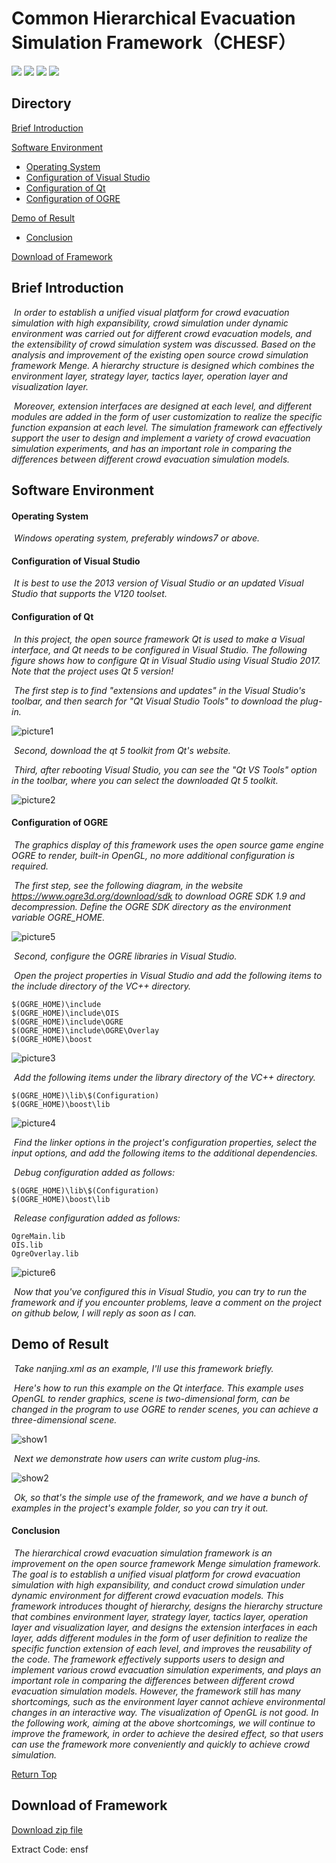 # Common Hierarchical Evacuation Simulation Framework（CHESF）



 [![](https://img.shields.io/badge/library-Qt-brightgreen.svg)](https://www.qt.io/)       [![](https://img.shields.io/badge/3D-OGRE-brightgreen.svg)](https://www.ogre3d.org/)      [![](https://img.shields.io/badge/language-C%2B%2B-brightgreen.svg)](https://en.cppreference.com/w/)       [![](https://img.shields.io/badge/reference-Menge-brightgreen.svg)](https://github.com/MengeCrowdSim/Menge)



<h2 id = "目录">Directory</h2>

[Brief Introduction](#软件简介)

[Software Environment](#软件运行环境)

- [Operating System](#操作系统)
- [Configuration of Visual Studio](#VisualStudio的配置要求)
- [Configuration of Qt](#Qt的配置)
- [Configuration of OGRE](#OGRE的配置)

[Demo of Result](#效果演示)

- [Conclusion](#总结)

[Download of Framework](#框架下载)





<h2 id = "软件简介">Brief Introduction</h2>

​	*In order to establish a unified visual platform for crowd evacuation simulation with high expansibility, crowd simulation under dynamic environment was carried out for different crowd evacuation models, and the extensibility of crowd simulation system was discussed. Based on the analysis and improvement of the existing open source crowd simulation framework Menge. A hierarchy structure is designed which combines the environment layer, strategy layer, tactics layer, operation layer and visualization layer.* 			   	

​	*Moreover, extension interfaces are designed at each level, and different modules are added in the form of user customization to realize the specific function expansion at each level. The simulation framework can effectively support the user to design and implement a variety of crowd evacuation simulation experiments, and has an important role in comparing the differences between different crowd evacuation simulation models.*





<h2 id = "软件运行环境">Software Environment</h2>

<h4 id = "操作系统">Operating System</h4>

​	*Windows operating system, preferably windows7 or above.*



<h4 id = "VisualStudio的配置要求">Configuration of Visual Studio</h4>

​	*It is best to use the 2013 version of Visual Studio or an updated Visual Studio that supports the V120 toolset.*



<h4 id = "Qt的配置">Configuration of Qt</h4>

​	*In this project, the open source framework Qt is used to make a Visual interface, and Qt needs to be configured in Visual Studio. The following figure shows how to configure Qt in Visual Studio using Visual Studio 2017. Note that the project uses Qt 5 version!*

​	*The first step is to find "extensions and updates" in the Visual Studio's toolbar, and then search for "Qt Visual Studio Tools" to download the plug-in.*

![picture1](./pictures/picture1.png)



​	*Second, download the qt 5 toolkit from Qt's website.*

​	*Third, after rebooting Visual Studio, you can see the "Qt VS Tools" option in the toolbar, where you can select the downloaded Qt 5 toolkit.*

![picture2](./pictures/picture2.png)





<h4 id = "OGRE的配置">Configuration of OGRE</h4>

​	*The graphics display of this framework uses the open source game engine OGRE to render, built-in OpenGL, no more additional configuration is required.*

​	*The first step, see the following diagram, in the website https://www.ogre3d.org/download/sdk to download OGRE SDK 1.9 and decompression. Define the OGRE SDK directory as the environment variable OGRE_HOME.*

![picture5](./pictures/picture5.png)



​	*Second, configure the OGRE libraries in Visual Studio.*

​	*Open the project properties in Visual Studio and add the following items to the include directory of the VC++ directory.*

```
$(OGRE_HOME)\include
$(OGRE_HOME)\include\OIS
$(OGRE_HOME)\include\OGRE
$(OGRE_HOME)\include\OGRE\Overlay
$(OGRE_HOME)\boost
```

![picture3](./pictures/picture3.png)



​	*Add the following items under the library directory of the VC++ directory.*

```
$(OGRE_HOME)\lib\$(Configuration)
$(OGRE_HOME)\boost\lib
```

![picture4](./pictures/picture4.png)



​	*Find the linker options in the project's configuration properties, select the input options, and add the following items to the additional dependencies.*

​	*Debug configuration added as follows:*

```
$(OGRE_HOME)\lib\$(Configuration)
$(OGRE_HOME)\boost\lib
```

​	*Release configuration added as follows:*

```
OgreMain.lib
OIS.lib
OgreOverlay.lib
```

![picture6](./pictures/picture6.png)



​	*Now that you've configured this in Visual Studio, you can try to run the framework and if you encounter problems, leave a comment on the project on github below, I will reply as soon as I can.*





<h2 id = "效果演示">Demo of Result</h2>

​	*Take nanjing.xml as an example, I'll use this framework briefly.*

​	*Here's how to run this example on the Qt interface. This example uses OpenGL to render graphics, scene is two-dimensional form, can be changed in the program to use OGRE to render scenes, you can achieve a three-dimensional scene.*

![show1](./pictures/show1.gif)



​	*Next we demonstrate how users can write custom plug-ins.*

![show2](./pictures/show2.gif)



​	*Ok, so that's the simple use of the framework, and we have a bunch of examples in the project's example folder, so you can try it out.*



<h4 id = "总结">Conclusion</h4>

​	*The hierarchical crowd evacuation simulation framework  is an improvement on the open source framework Menge simulation framework. The goal is to establish a unified visual platform for crowd evacuation simulation with high expansibility, and conduct crowd simulation under dynamic environment for different crowd evacuation models. This framework introduces thought of hierarchy, designs the hierarchy structure that combines environment layer, strategy layer, tactics layer, operation layer and visualization layer, and designs the extension interfaces in each layer, adds different modules in the form of user definition to realize the specific function extension of each level, and improves the reusability of the code. The framework effectively supports users to design and implement various crowd evacuation simulation experiments, and plays an important role in comparing the differences between different crowd evacuation simulation models. However, the framework still has many shortcomings, such as the environment layer cannot achieve environmental changes in an interactive way. The visualization of OpenGL is not good. In the following work, aiming at the above shortcomings, we will continue to improve the framework, in order to achieve the desired effect, so that users can use the framework more conveniently and quickly to achieve crowd simulation.*



[Return Top](#目录)



<h2 id="框架下载">Download of Framework</h2>

[Download zip file](https://pan.baidu.com/s/1gs3O5r1pAX29kKDc_Ro_zQ)

Extract Code:  ensf

